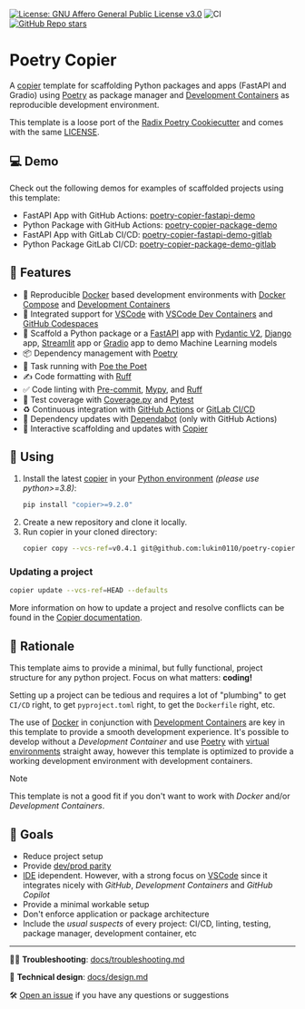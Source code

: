 [![License: GNU Affero General Public License v3.0](https://img.shields.io/static/v1?label=license&message=GNU%20AFFERO&color=blue)](https://github.com/lukin0110/poetry-copier/blob/main/LICENSE) ![CI](https://github.com/lukin0110/poetry-copier/actions/workflows/test.yml/badge.svg?branch=main) [![GitHub Repo stars](https://img.shields.io/github/stars/lukin0110/poetry-copier)
](https://github.com/lukin0110/poetry-copier/stargazers)

# Poetry Copier

A [copier](https://copier.readthedocs.io/en/stable/) template for scaffolding Python packages and apps (FastAPI and Gradio) using [Poetry](https://python-poetry.org/) as package 
manager and [Development Containers](https://containers.dev/) as reproducible development environment.

This template is a loose port of the [Radix Poetry Cookiecutter](https://github.com/radix-ai/poetry-cookiecutter) and comes with the same [LICENSE](LICENSE).

## 💻 Demo

Check out the following demos for examples of scaffolded projects using this template:

- FastAPI App with GitHub Actions: [poetry-copier-fastapi-demo](https://github.com/lukin0110/poetry-copier-fastapi-demo)
- Python Package with GitHub Actions: [poetry-copier-package-demo](https://github.com/lukin0110/poetry-copier-package-demo)
- FastAPI App with GitLab CI/CD: [poetry-copier-fastapi-demo-gitlab](https://gitlab.com/lukin0110/poetry-copier-fastapi-demo-gitlab)
- Python Package GitLab CI/CD: [poetry-copier-package-demo-gitlab](https://gitlab.com/lukin0110/poetry-copier-package-demo-gitlab)

## 🎉 Features

- 🐳 Reproducible [Docker](https://www.docker.com/) based development environments with [Docker Compose](https://docs.docker.com/compose/) and [Development Containers](https://containers.dev/)
- 🤝 Integrated support for [VSCode](https://code.visualstudio.com/) with [VSCode Dev Containers](https://code.visualstudio.com/docs/devcontainers/containers) and [GitHub Codespaces](https://github.com/features/codespaces)
- 🐍 Scaffold a Python package or a [FastAPI](https://fastapi.tiangolo.com/) app with [Pydantic V2](https://docs.pydantic.dev/2.5/), [Django](https://www.djangoproject.com/) app, [Streamlit](https://streamlit.io/) app or [Gradio](https://www.gradio.app/) app to demo Machine Learning models
- 📦 Dependency management with [Poetry](https://python-poetry.org/)
- 🏃 Task running with [Poe the Poet](https://poethepoet.natn.io/index.html)
- ✍️ Code formatting with [Ruff](https://docs.astral.sh/ruff/)
- ✅ Code linting with [Pre-commit](https://pre-commit.com/), [Mypy](), and [Ruff](https://docs.astral.sh/ruff/)
- 🧪 Test coverage with [Coverage.py](https://coverage.readthedocs.io/en/7.3.2/) and [Pytest](https://docs.pytest.org/en/7.4.x/)
- ♻️ Continuous integration with [GitHub Actions](https://docs.github.com/en/actions) or [GitLab CI/CD](https://docs.gitlab.com/ee/ci/)
- 🧰 Dependency updates with [Dependabot](https://docs.github.com/en/code-security/dependabot/dependabot-version-updates) (only with GitHub Actions)
- 🚧 Interactive scaffolding and updates with [Copier](https://copier.readthedocs.io/en/stable/)

## 🚀 Using

1. Install the latest [copier](https://copier.readthedocs.io/en/stable/#installation) in your [Python environment](https://github.com/pyenv/pyenv) _(please use python>=3.8)_:
    ```bash
    pip install "copier>=9.2.0"
    ```
2. Create a new repository and clone it locally.
3. Run copier in your cloned directory:
    ```bash
    copier copy --vcs-ref=v0.4.1 git@github.com:lukin0110/poetry-copier.git .
    ```

### Updating a project

```bash
copier update --vcs-ref=HEAD --defaults
```
More information on how to update a project and resolve conflicts can be found in the [Copier documentation](https://copier.readthedocs.io/en/stable/updating/).   

## 💭 Rationale
This template aims to provide a minimal, but fully functional, project structure for any python project. Focus on what matters: **coding!**  

Setting up a project can be tedious and requires a lot of "plumbing" to get `CI/CD` right, to get `pyproject.toml` right, to get the `Dockerfile` right, etc.

The use of [Docker](https://www.docker.com/) in conjunction with [Development Containers](https://containers.dev/) are key in this template to provide a smooth development experience. It's possible to develop without a *Development Container* and use [Poetry](https://python-poetry.org/) with [virtual environments](https://docs.python.org/3/library/venv.html) straight away, however this template is optimized to provide a working development environment with development containers.

> [!Note]
>
> This template is not a good fit if you don't want to work with *Docker* and/or *Development Containers*.

## 🎯 Goals

- Reduce project setup
- Provide [dev/prod parity](https://12factor.net/dev-prod-parity)
- [IDE](https://en.wikipedia.org/wiki/Integrated_development_environment) idependent. However, with a strong focus on [VSCode](https://code.visualstudio.com/) since it integrates nicely with *GitHub*, *Development Containers* and *GitHub Copilot*
- Provide a minimal workable setup
- Don't enforce application or package architecture
- Include the *usual suspects* of every project: CI/CD, linting, testing, package manager, development container, etc

---

👷🏼 **Troubleshooting**: [docs/troubleshooting.md](https://github.com/lukin0110/poetry-copier/blob/main/docs/troubleshooting.md)

🎨 **Technical design**: [docs/design.md](https://github.com/lukin0110/poetry-copier/blob/main/docs/design.md)

🛠️ [Open an issue](https://github.com/lukin0110/poetry-copier/issues/new) if you have any questions or suggestions
